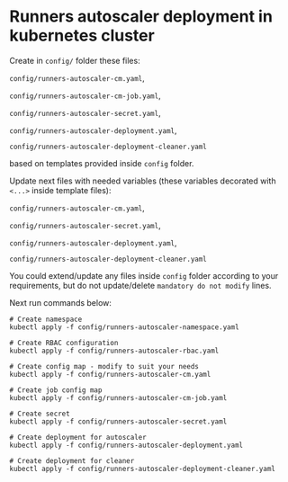 # Runners autoscaler deployment in kubernetes cluster

Create in `config/` folder these files:

`config/runners-autoscaler-cm.yaml`,

`config/runners-autoscaler-cm-job.yaml`,

`config/runners-autoscaler-secret.yaml`,

`config/runners-autoscaler-deployment.yaml`,

`config/runners-autoscaler-deployment-cleaner.yaml`

based on templates provided inside `config` folder. 

Update next files with needed variables (these variables decorated with `<...>` inside template files):

`config/runners-autoscaler-cm.yaml`,

`config/runners-autoscaler-secret.yaml`,

`config/runners-autoscaler-deployment.yaml`,

`config/runners-autoscaler-deployment-cleaner.yaml`

You could extend/update any files inside `config` folder according to your requirements, but do not update/delete `mandatory do not modify` lines.

Next run commands below: 
```
# Create namespace
kubectl apply -f config/runners-autoscaler-namespace.yaml

# Create RBAC configuration
kubectl apply -f config/runners-autoscaler-rbac.yaml

# Create config map - modify to suit your needs
kubectl apply -f config/runners-autoscaler-cm.yaml

# Create job config map
kubectl apply -f config/runners-autoscaler-cm-job.yaml

# Create secret
kubectl apply -f config/runners-autoscaler-secret.yaml

# Create deployment for autoscaler
kubectl apply -f config/runners-autoscaler-deployment.yaml

# Create deployment for cleaner
kubectl apply -f config/runners-autoscaler-deployment-cleaner.yaml
```